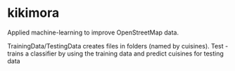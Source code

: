 # kikimora
Applied machine-learning to improve OpenStreetMap data.

TrainingData/TestingData creates files in folders (named by cuisines).
Test - trains a classifier by using the training data and predict cuisines for testing data
